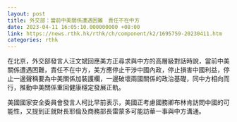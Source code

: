 ```yaml
---
layout: post
title: 外交部：當前中美關係遭遇困難　責任不在中方
date: 2023-04-11 16:05:10.000000000 +08:00
link: https://news.rthk.hk/rthk/ch/component/k2/1695759-20230411.htm
categories: rthk
---
```


在北京，外交部發言人汪文斌回應美方正尋求與中方的高層級對話時說，當前中美關係遭遇困難，責任不在中方，美方應停止干涉中國內政，停止損害中國利益，停止一邊聲稱要為中美關係加裝護欄，一邊破壞兩國關係的政治基礎，同中方相向而行，推動中美關係重回健康穩定發展正軌。

美國國家安全委員會發言人柯比早前表示，美國正考慮國務卿布林肯訪問中國的可能性，又提到正就財長耶倫及商務部長雷蒙多可能訪華一事與中方溝通。
